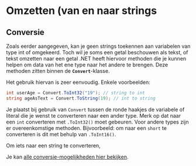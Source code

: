 # Omzetten \(van en naar strings

## Conversie

Zoals eerder aangegeven, kan je geen strings toekennen aan variabelen van type int of omgekeerd. Toch wil je soms een getal beschouwen als tekst, of tekst omzetten naar een getal .NET heeft hiervoor methoden die je kunnen helpen om data van het ene type naar het andere te brengen. Deze methoden zitten binnen de **`Convert`**-klasse.

Het gebruik hiervan is zeer eenvoudig. Enkele voorbeelden:

```csharp
int userAge = Convert.ToInt32("19"); // string to int
string ageAsText = Convert.ToString(19); // int to string
```

Je plaatst bij gebruik van `Convert` tussen de ronde haakjes de variabele of literal die je wenst te converteren naar een ander type. Merk op dat naar een `int` converteren met `.ToInt32()` moet gebeuren. Voor andere types zijn er overeenkomstige methoden. Bijvoorbeeld: om naar een `short` te converteren is dit met behulp van `.ToInt16()`.

Om iets naar een string te converteren, 

Je kan [alle conversie-mogelijkheden hier bekijken](https://msdn.microsoft.com/en-us/library/system.convert.aspx).

